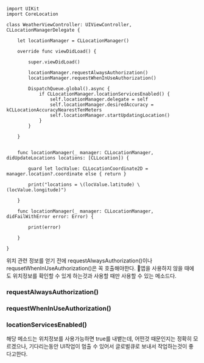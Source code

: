 ~~~
import UIKit
import CoreLocation

class WeatherViewController: UIViewController, CLLocationManagerDelegate {

    let locationManager = CLLocationManager()

    override func viewDidLoad() {
    
        super.viewDidLoad()
        
        locationManager.requestAlwaysAuthorization()
        locationManager.requestWhenInUseAuthorization()

        DispatchQueue.global().async {
            if CLLocationManager.locationServicesEnabled() {
                self.locationManager.delegate = self
                self.locationManager.desiredAccuracy = kCLLocationAccuracyNearestTenMeters
                self.locationManager.startUpdatingLocation()
            }
        }
        
    }


    func locationManager(_ manager: CLLocationManager, didUpdateLocations locations: [CLLocation]) {

        guard let locValue: CLLocationCoordinate2D = manager.location?.coordinate else { return }

        print("locations = \(locValue.latitude) \(locValue.longitude)")

    }

    func locationManager(_ manager: CLLocationManager, didFailWithError error: Error) {

        print(error)

    }

}
~~~


위치 관련 정보를 얻기 전에 requestAlwaysAuthorization()이나 requsetWhenInUseAuthorization()은 꼭 호출해야한다.
앱을 사용하지 않을 때에도 위치정보를 확인할 수 있게 하는것과 사용할 때만 사용할 수 있는 메소드다.

### requestAlwaysAuthorization()
### requestWhenInUseAuthorization()



### locationServicesEnabled()

해당 메소드는 위치정보를 사용가능하면 true를 내뱉는데,
어떤것 때문인지는 정확히 모르겠으나, 기다리는동안 UI작업이 멈출 수 있어서 글로벌큐로 보내서 작업하는것이 좋다고한다.

